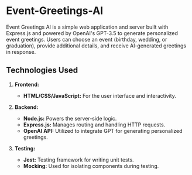 # Event-Greetings-AI
Event Greetings AI is a simple web application and server built with Express.js and powered by OpenAI's GPT-3.5 to generate personalized event greetings.
Users can choose an event (birthday, wedding, or graduation), provide additional details, and receive AI-generated greetings in response.


## Technologies Used

1. **Frontend:**
   - **HTML/CSS/JavaScript:** For the user interface and interactivity.

2. **Backend:**
   - **Node.js:** Powers the server-side logic.
   - **Express.js:** Manages routing and handling HTTP requests.
   - **OpenAI API:** Utilized to integrate GPT for generating personalized greetings.

3. **Testing:**
   - **Jest:** Testing framework for writing unit tests.
   - **Mocking:** Used for isolating components during testing.
